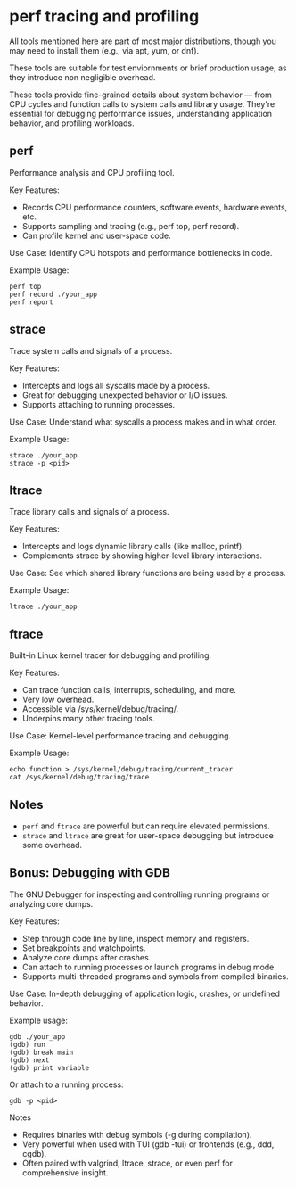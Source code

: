 # perf tracing and profiling

All tools mentioned here are part of most major distributions, though you may need to install them (e.g., via apt, yum, or dnf).

These tools are suitable for test enviornments or brief production usage, as they introduce non negligible overhead.

These tools provide fine-grained details about system behavior — from CPU cycles and function calls to system calls and library usage. They're essential for debugging performance issues, understanding application behavior, and profiling workloads.

## perf

Performance analysis and CPU profiling tool.

Key Features:

- Records CPU performance counters, software events, hardware events, etc.
- Supports sampling and tracing (e.g., perf top, perf record).
- Can profile kernel and user-space code.

Use Case: Identify CPU hotspots and performance bottlenecks in code.

Example Usage:

```
perf top
perf record ./your_app
perf report
```

## strace

Trace system calls and signals of a process.

Key Features:

- Intercepts and logs all syscalls made by a process.
- Great for debugging unexpected behavior or I/O issues.
- Supports attaching to running processes.

Use Case: Understand what syscalls a process makes and in what order.

Example Usage:

```
strace ./your_app
strace -p <pid>
```

## ltrace

Trace library calls and signals of a process.

Key Features:

- Intercepts and logs dynamic library calls (like malloc, printf).
- Complements strace by showing higher-level library interactions.

Use Case: See which shared library functions are being used by a process.

Example Usage:

```
ltrace ./your_app
```

## ftrace

Built-in Linux kernel tracer for debugging and profiling.

Key Features:

- Can trace function calls, interrupts, scheduling, and more.
- Very low overhead.
- Accessible via /sys/kernel/debug/tracing/.
- Underpins many other tracing tools.

Use Case: Kernel-level performance tracing and debugging.

Example Usage:

```
echo function > /sys/kernel/debug/tracing/current_tracer
cat /sys/kernel/debug/tracing/trace
```

## Notes

- `perf` and `ftrace` are powerful but can require elevated permissions.
- `strace` and `ltrace` are great for user-space debugging but introduce some overhead.

## Bonus: Debugging with GDB

The GNU Debugger for inspecting and controlling running programs or analyzing core dumps.

Key Features:

- Step through code line by line, inspect memory and registers.
- Set breakpoints and watchpoints.
- Analyze core dumps after crashes.
- Can attach to running processes or launch programs in debug mode.
- Supports multi-threaded programs and symbols from compiled binaries.

Use Case: In-depth debugging of application logic, crashes, or undefined behavior.

Example usage:

```
gdb ./your_app
(gdb) run
(gdb) break main
(gdb) next
(gdb) print variable
```

Or attach to a running process:

```
gdb -p <pid>
```

Notes

- Requires binaries with debug symbols (-g during compilation).
- Very powerful when used with TUI (gdb -tui) or frontends (e.g., ddd, cgdb).
- Often paired with valgrind, ltrace, strace, or even perf for comprehensive insight.
